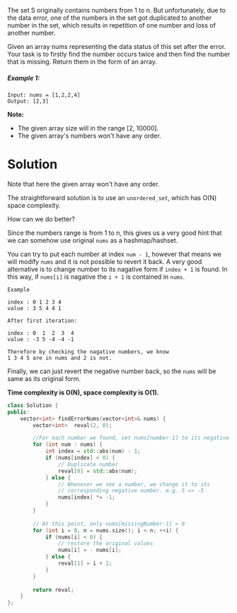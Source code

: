 The set S originally contains numbers from 1 to n. But unfortunately, due to the data error, one of the numbers in the set got duplicated to another number in the set, which results in repetition of one number and loss of another number.

Given an array nums representing the data status of this set after the error. Your task is to firstly find the number occurs twice and then find the number that is missing. Return them in the form of an array.

##### Example 1:

```
Input: nums = [1,2,2,4]
Output: [2,3]
```

__Note:__

* The given array size will in the range [2, 10000].
* The given array's numbers won't have any order.

# Solution

Note that here the given array won't have any order.

The straightforward solution is to use an ```unordered_set```, which has O(N) space complexity.

How can we do better?

Since the numbers range is from 1 to n, this gives us a very good hint that we can somehow use original ```nums``` as a hashmap/hashset.

You can try to put each number at index ```num - 1```, however that means we will modify ```nums``` and it is not possible to revert it back. A very good alternative is to change number to its nagative form if ```index + 1``` is found. In this way, if ```nums[i]``` is nagative the  ```i + 1``` is contained in ```nums```. 

```
Example

index : 0 1 2 3 4
value : 3 5 4 4 1

After first iteration:

index : 0  1  2  3  4
value : -3 5 -4 -4 -1

Therefore by checking the nagative numbers, we know
1 3 4 5 are in nums and 2 is not.
```

Finally, we can just revert the negative number back, so the ```nums``` will be same as its original form.


__Time complexity is O(N), space complexity is O(1).__

```cpp
class Solution {
public:
    vector<int> findErrorNums(vector<int>& nums) {
        vector<int>  reval(2, 0);

        //For each number we found, set nums[number-1] to its negative value (<0)
        for (int num : nums) {
            int index = std::abs(num) - 1;
            if (nums[index] < 0) { 
                // Duplicate number
                reval[0] = std::abs(num);
            } else { 
                // Whenever we see a number, we change it to its
                // corresponding negative number. e.g. 5 => -5
                nums[index] *= -1; 
            }
        }
        
        // At this point, only nums[missingNumber-1] > 0
        for (int i = 0, n = nums.size(); i < n; ++i) {
            if (nums[i] < 0) {
                // restore the original values
                nums[i] = - nums[i];
            } else {
                reval[1] = i + 1;
            }
        }
        
        return reval;
    }
};
```
